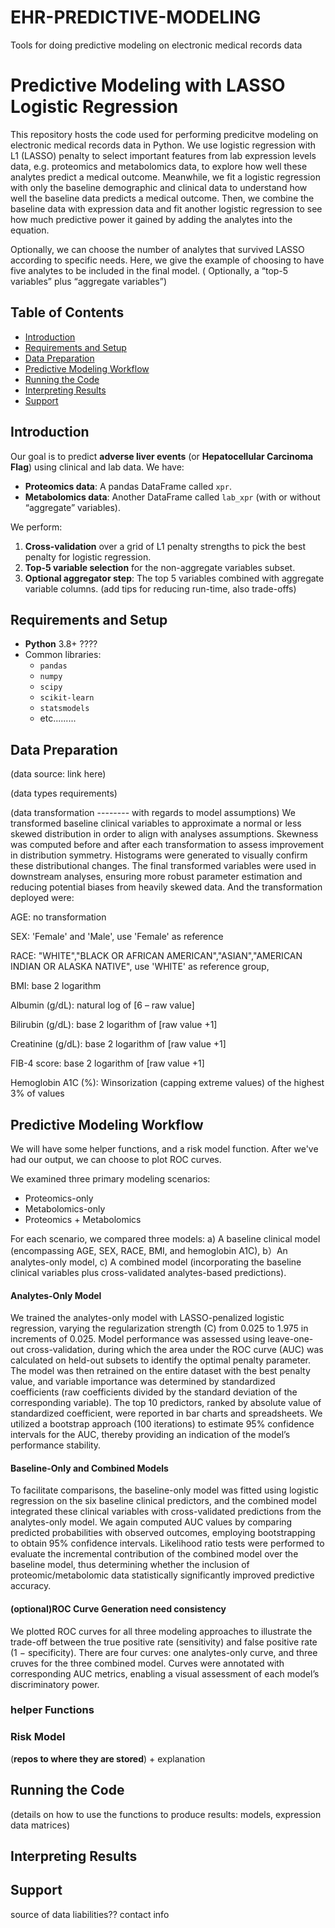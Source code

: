 # EHR-PREDICTIVE-MODELING
Tools for doing predictive modeling on electronic medical records data

# Predictive Modeling with LASSO Logistic Regression
This repository hosts the code used for performing predicitve modeling on electronic medical records data in Python. We use logistic regression with L1 (LASSO) penalty to select important features from lab expression levels data, e.g. proteomics and metabolomics data, to explore how well these analytes predict a medical outcome. Meanwhile, we fit a logistic regression with only the baseline demographic and clinical data to understand how well the baseline data predicts a medical outcome. Then, we combine the baseline data with expression data and fit another logistic regression to see how much predictive power it gained by adding the analytes into the equation.

Optionally, we can choose the number of analytes that survived LASSO according to specific needs. Here, we give the example of choosing to have five analytes to be included in the final model.
( Optionally, a “top-5 variables” plus “aggregate variables”)

## Table of Contents
- [Introduction](#introduction)
- [Requirements and Setup](#requirements-and-setup)
- [Data Preparation](#data-preparation)
- [Predictive Modeling Workflow](#predictive-modeling-workflow)
- [Running the Code](#running-the-code)
- [Interpreting Results](#interpreting-results)
- [Support](#support)


## Introduction
Our goal is to predict **adverse liver events** (or **Hepatocellular Carcinoma Flag**) using clinical and lab data. We have:
- **Proteomics data**: A pandas DataFrame called `xpr`.
- **Metabolomics data**: Another DataFrame called `lab_xpr` (with or without “aggregate” variables).

We perform:
1. **Cross-validation** over a grid of L1 penalty strengths to pick the best penalty for logistic regression.
2. **Top-5 variable selection** for the non-aggregate variables subset.
3. **Optional aggregator step**: The top 5 variables combined with aggregate variable columns.
(add tips for reducing run-time, also trade-offs)

## Requirements and Setup
- **Python** 3.8+  ????
- Common libraries:
  - `pandas`  
  - `numpy`  
  - `scipy`  
  - `scikit-learn`  
  - `statsmodels`
  - etc.........




## Data Preparation
(data source:   link here)


(data types requirements)


(data transformation -------- with regards to model assumptions)
We transformed baseline clinical variables to approximate a normal or less skewed distribution in order to align with analyses assumptions. Skewness was computed before and after each transformation to assess improvement in distribution symmetry.  Histograms were generated to visually confirm these distributional changes. The final transformed variables were used in downstream analyses, ensuring more robust parameter estimation and reducing potential biases from heavily skewed data. And the transformation deployed were: 

AGE: no transformation

SEX: 'Female' and 'Male', use 'Female' as reference 

RACE: "WHITE","BLACK OR AFRICAN AMERICAN","ASIAN","AMERICAN INDIAN OR ALASKA NATIVE", use 'WHITE' as reference group,

BMI: base 2 logarithm 

Albumin (g/dL): natural log of [6 – raw value] 

Bilirubin (g/dL): base 2 logarithm of [raw value +1] 

Creatinine (g/dL): base 2 logarithm of [raw value +1] 

FIB-4 score: base 2 logarithm of [raw value +1] 

Hemoglobin A1C (%): Winsorization (capping extreme values) of the highest 3% of values 


## Predictive Modeling Workflow
We will have some helper functions, and a risk model function. After we've had our output, we can choose to plot ROC curves.

We examined three primary modeling scenarios: 
- Proteomics-only 
- Metabolomics-only 
- Proteomics + Metabolomics 

For each scenario, we compared three models: 
a) A baseline clinical model (encompassing AGE, SEX, RACE, BMI, and hemoglobin A1C), 
b）An analytes-only model, 
c) A combined model (incorporating the baseline clinical variables plus cross-validated analytes-based predictions). 

#### Analytes-Only Model 

We trained the analytes-only model with LASSO-penalized logistic regression, varying the regularization strength (C) from 0.025 to 1.975 in increments of 0.025. Model performance was assessed using leave-one-out cross-validation, during which the area under the ROC curve (AUC) was calculated on held-out subsets to identify the optimal penalty parameter. The model was then retrained on the entire dataset with the best penalty value, and variable importance was determined by standardized coefficients (raw coefficients divided by the standard deviation of the corresponding variable). The top 10 predictors, ranked by absolute value of standardized coefficient, were reported in bar charts and spreadsheets. We utilized a bootstrap approach (100 iterations) to estimate 95% confidence intervals for the AUC, thereby providing an indication of the model’s performance stability. 

#### Baseline-Only and Combined Models 

To facilitate comparisons, the baseline-only model was fitted using logistic regression on the six baseline clinical predictors, and the combined model integrated these clinical variables with cross-validated predictions from the analytes-only model. We again computed AUC values by comparing predicted probabilities with observed outcomes, employing bootstrapping to obtain 95% confidence intervals. Likelihood ratio tests were performed to evaluate the incremental contribution of the combined model over the baseline model, thus determining whether the inclusion of proteomic/metabolomic data statistically significantly improved predictive accuracy. 

#### (optional)ROC Curve Generation               **need consistency**

We plotted ROC curves for all three modeling approaches to illustrate the trade-off between the true positive rate (sensitivity) and false positive rate (1 − specificity). There are four curves: one analytes-only curve, and three cruves for the three combined model. Curves were annotated with corresponding AUC metrics, enabling a visual assessment of each model’s discriminatory power. 

### helper Functions
### Risk Model
(**repos to where they are stored**) + explanation


## Running the Code
(details on how to use the functions to produce results: models, expression data matrices)


## Interpreting Results




## Support
source of data
liabilities??
contact info



##
##
